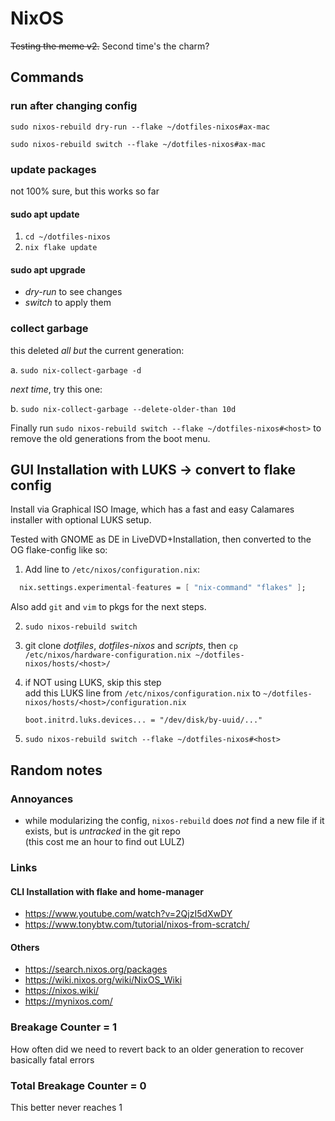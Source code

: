 # NixOS
~~Testing the meme v2.~~ Second time's the charm?

## Commands
### run after changing config
`sudo nixos-rebuild dry-run --flake ~/dotfiles-nixos#ax-mac`

`sudo nixos-rebuild switch --flake ~/dotfiles-nixos#ax-mac`

### update packages
not 100% sure, but this works so far

#### sudo apt update
1. `cd ~/dotfiles-nixos`
2. `nix flake update` 

#### sudo apt upgrade
- *dry-run* to see changes
- *switch* to apply them

### collect garbage
this deleted *all but* the current generation:

a. `sudo nix-collect-garbage -d`

*next time*, try this one:

b. `sudo nix-collect-garbage --delete-older-than 10d`

Finally run `sudo nixos-rebuild switch --flake ~/dotfiles-nixos#<host>` to remove the old generations from the boot menu.


## GUI Installation with LUKS -> convert to flake config
Install via Graphical ISO Image, which has a fast and easy Calamares installer 
with optional LUKS setup.

Tested with GNOME as DE in LiveDVD+Installation, then converted to the OG flake-config like so:
1. Add line to `/etc/nixos/configuration.nix`:
```nix
  nix.settings.experimental-features = [ "nix-command" "flakes" ];
```

Also add `git` and `vim` to pkgs for the next steps.

2. `sudo nixos-rebuild switch`

3. git clone *dotfiles*, *dotfiles-nixos* and *scripts*, then `cp /etc/nixos/hardware-configuration.nix ~/dotfiles-nixos/hosts/<host>/` 

4. if NOT using LUKS, skip this step  
    add this LUKS line from `/etc/nixos/configuration.nix` to `~/dotfiles-nixos/hosts/<host>/configuration.nix`

    `boot.initrd.luks.devices... = "/dev/disk/by-uuid/..."`

5. `sudo nixos-rebuild switch --flake ~/dotfiles-nixos#<host>` 


## Random notes

### Annoyances
- while modularizing the config, `nixos-rebuild` does *not* find a new file if it exists, but is *untracked* in the git repo  
  (this cost me an hour to find out LULZ)

### Links
#### CLI Installation with flake and home-manager
- https://www.youtube.com/watch?v=2QjzI5dXwDY
- https://www.tonybtw.com/tutorial/nixos-from-scratch/
#### Others
- https://search.nixos.org/packages
- https://wiki.nixos.org/wiki/NixOS_Wiki
- https://nixos.wiki/
- https://mynixos.com/

### Breakage Counter = 1
How often did we need to revert back to an older generation to recover basically fatal errors
### Total Breakage Counter = 0
This better never reaches 1
